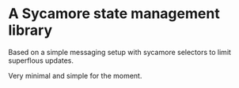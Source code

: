 # A Sycamore state management library

Based on a simple messaging setup with sycamore selectors to limit superflous updates.

Very minimal and simple for the moment.
